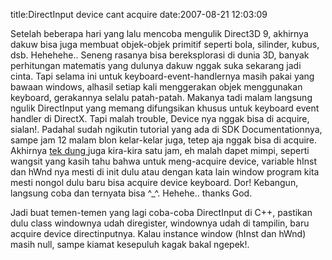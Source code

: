 title:DirectInput device cant acquire
date:2007-08-21 12:03:09

Setelah beberapa hari yang lalu mencoba mengulik Direct3D 9, akhirnya dakuw bisa juga membuat objek-objek primitif seperti bola, silinder, kubus, dsb. Hehehehe.. Seneng rasanya bisa bereksplorasi di dunia 3D, banyak perhitungan matematis yang dulunya dakuw nggak suka sekarang jadi cinta. Tapi selama ini untuk keyboard-event-handlernya masih pakai yang bawaan windows, alhasil setiap kali menggerakan objek menggunakan keyboard, gerakannya selalu patah-patah. Makanya tadi malam langsung ngulik DirectInput yang memang difungsikan khusus untuk keyboard event handler di DirectX. Tapi malah trouble, Device nya nggak bisa di acquire, sialan!. Padahal sudah ngikutin tutorial yang ada di SDK Documentationnya, sampe jam 12 malam blon kelar-kelar juga, tetep aja nggak bisa di acquire. Akhirnya
<a href="http://kecebongsoft.wordpress.com/2007/08/21/tek-dung/">
 tek dung
</a>
juga kira-kira satu jam, eh malah dapet mimpi, seperti wangsit yang kasih tahu bahwa untuk meng-acquire device, variable hInst dan hWnd nya mesti di init dulu atau dengan kata lain window program kita mesti nongol dulu baru bisa acquire device keyboard. Dor! Kebangun, langsung coba dan ternyata bisa ^_^. Hehehe.. thanks God.

Jadi buat temen-temen yang lagi coba-coba DirectInput di C++, pastikan dulu class windownya udah diregister, windownya udah di tampilin, baru acquire device directinputnya. Kalau instance window (hInst dan hWnd) masih null, sampe kiamat kesepuluh kagak bakal ngepek!.
